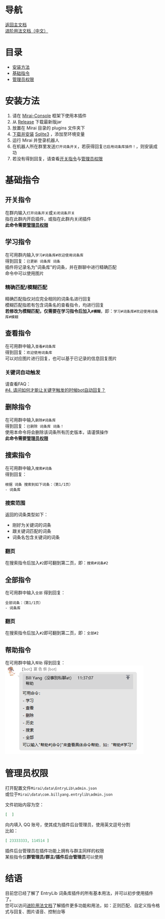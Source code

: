 # 导航
[返回主文档](https://github.com/BillYang2016/entrylib/blob/main/README.md)  
[进阶用法文档（中文）](https://github.com/BillYang2016/entrylib/blob/main/docs/advanced-CN.md)  

# 目录
- [安装方法](#安装方法)
- [基础指令](#基础指令)
- [管理员权限](#管理员权限)

# 安装方法
1. 请在 [Mirai-Console](https://github.com/mamoe/mirai-console) 框架下使用本插件
2. 从 [Release](https://github.com/BillYang2016/entrylib/releases) 下载最新版jar
3. 放置在 Mirai 目录的 plugins 文件夹下
4. [下载并安装](https://www.runoob.com/sqlite/sqlite-installation.html) [Sqlite3](https://www.sqlite.org/download.html) ，添加至环境变量
5. 运行 Mirai 并登录机器人
6. 在机器人所在群里发送`打开词条开关`，若获得回复`已启用词条库插件！`，则安装成功
7. 若没有得到回复，请查看[开关指令](#开关指令)与[管理员权限](#管理员权限)

# 基础指令
## 开关指令
在群内输入`打开词条开关`或`关闭词条开关`  
指在此群内开启插件，或指在此群内关闭插件  
**此命令需要[管理员权限](#管理员权限)**

## 学习指令
在可用群内输入`学习#词条库#欢迎使用词条库`  
得到回复：`已更新 词条库 词条`  
插件将记录名为"词条库"的词条，并在群聊中进行精确匹配  
命令中可以使用图片
### 精确匹配/模糊匹配
精确匹配指仅对应完全相同的词条名进行回复  
模糊匹配指若有包含词条名的查看指令，均进行回复  
**若修改为模糊匹配，仅需要在学习指令后加入`#模糊`**，即：`学习#词条库#欢迎使用词条库#模糊`

## 查看指令
在可用群中输入`查看#词条库`  
得到回复：`欢迎使用词条库`  
可以对应图片进行回复，也可以基于已记录的信息回复图片  
### 关键词自动触发
请查看FAQ：  
[#4. 请问如何才能让关键字触发的时候bot自动回复？](https://github.com/BillYang2016/entrylib/issues/4)

## 删除指令
在可用群中输入`删除#词条库`  
得到回复：`已删除 词条库 词条！`  
使用本命令将会删除该词条所有历史版本，请谨慎操作  
**此命令需要[管理员权限](#管理员权限)**

## 搜索指令
在可用群中输入`搜索#词条`  
得到回复：
```
根据 词条 搜索到如下词条：（第1/1页）
- 词条库
```
### 搜索范围
返回的词条类型如下：
- 刚好为关键词的词条
- 跟关键词匹配的词条
- 词条名包含关键词的词条
### 翻页
在搜索指令后加入`#2`即可翻到第二页，即：`搜索#词条#2`

## 全部指令
在可用群中输入`全部`
得到回复：
```
全部词条：（第1/1页）
- 词条库
```
### 翻页
在搜索指令后加入`#2`即可翻到第二页，即：`全部#2`

## 帮助指令
在可用群中输入`帮助`
得到回复：
![](/docs/images/help-reply.png)

# 管理员权限
打开配置文件`Mirai\data\EntryLib\admin.json`  
或位于`Mirai\data\com.billyang.entrylib\admin.json`  

文件初始内容为空：
```json
[  ]
```
向内填入 QQ 账号，使其成为插件后台管理员，使用英文逗号分割  
比如：
```json
[ 23333333, 114514 ]
```

插件后台管理员在插件功能上拥有与群主同样的权限  
某些指令仅**群管理员/群主/插件后台管理员**可以使用

# 结语
目前您已经了解了 EntryLib 词条库插件的所有基本用法，并可以初步使用插件了。  
您可以访问[进阶用法文档](#导航)了解插件更多功能和用法，如：正则匹配、自定义指令格式与回复、图片语音、控制台等
